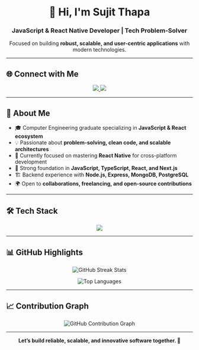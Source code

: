 <h1 align="center">👋 Hi, I'm Sujit Thapa</h1>

<h3 align="center">JavaScript & React Native Developer | Tech Problem-Solver</h3>

<p align="center">
Focused on building <strong>robust, scalable, and user-centric applications</strong> with modern technologies.
</p>

---

## 🌐 Connect with Me
<p align="center">
  <a href="https://www.linkedin.com/in/sujit-raj-thapa-12265125a/" target="_blank">
    <img src="https://img.shields.io/badge/LinkedIn-0A66C2?style=for-the-badge&logo=linkedin&logoColor=white"/>
  </a>
  <a href="https://github.com/sujit-thapa" target="_blank">
    <img src="https://img.shields.io/badge/GitHub-181717?style=for-the-badge&logo=github&logoColor=white"/>
  </a>
</p>

---

## 💼 About Me  

- 🎓 Computer Engineering graduate specializing in **JavaScript & React ecosystem**  
- 💡 Passionate about **problem-solving, clean code, and scalable architectures**  
- 📱 Currently focused on mastering **React Native** for cross-platform development  
- 🧠 Strong foundation in **JavaScript, TypeScript, React, and Next.js**  
- 🏗️ Backend experience with **Node.js, Express, MongoDB, PostgreSQL**  
- 🌍 Open to **collaborations, freelancing, and open-source contributions**  

---

## 🛠️ Tech Stack
<p align="center">
  <img src="https://skillicons.dev/icons?i=js,ts,react,reactnative,nextjs,nodejs,express,mongodb,postgres,html,css,git,figma" />
</p>

---

## 📊 GitHub Highlights  

<p align="center">
  <img src="https://github-readme-streak-stats.herokuapp.com/?user=sujit-thapa&theme=tokyonight" alt="GitHub Streak Stats" />
</p>

<p align="center">
  <img src="https://github-readme-stats.vercel.app/api/top-langs?username=sujit-thapa&show_icons=true&locale=en&layout=compact&theme=tokyonight" alt="Top Languages" />
</p>

---

## 📈 Contribution Graph  

<p align="center">
  <img src="https://github-readme-activity-graph.vercel.app/graph?username=sujit-thapa&theme=tokyonight" alt="GitHub Contribution Graph" />
</p>

---

<p align="center"><strong>Let’s build reliable, scalable, and innovative software together. 🚀</strong></p>
